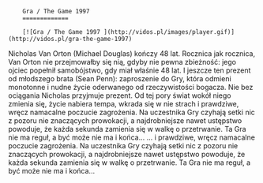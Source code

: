 
        Gra / The Game 1997 
        =============
        
        [![Gra / The Game 1997 ](http://vidos.pl/images/player.gif)](http://vidos.pl/gra-the-game-1997)
        
        
 Nicholas Van Orton (Michael Douglas) kończy 48 lat. Rocznica jak rocznica, Van Orton nie przejmowałby się nią, gdyby nie pewna zbieżność: jego ojciec popełnił samobójstwo, gdy miał właśnie 48 lat. I jeszcze ten prezent od młodszego brata (Sean Penn): zaproszenie do Gry, która odmieni monotonne i nudne życie oderwanego od rzeczywistości bogacza. Nie bez ociągania Nicholas przyjmuje prezent. Od tej pory świat wokół niego zmienia się, życie nabiera tempa, wkrada się w nie strach i prawdziwe, wręcz namacalne poczucie zagrożenia. Na uczestnika Gry czyhają setki nic z pozoru nie znaczących prowokacji, a najdrobniejsze nawet ustępstwo powoduje, że każda sekunda zamienia się w walkę o przetrwanie. Ta Gra nie ma reguł, a być może nie ma i końca...  ... i prawdziwe, wręcz namacalne poczucie zagrożenia. Na uczestnika Gry czyhają setki nic z pozoru nie znaczących prowokacji, a najdrobniejsze nawet ustępstwo powoduje, że każda sekunda zamienia się w walkę o przetrwanie. Ta Gra nie ma reguł, a być może nie ma i końca...
    